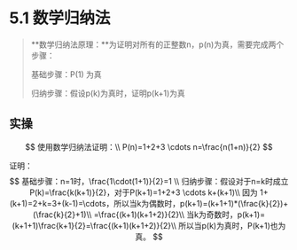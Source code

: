 # 5.1 数学归纳法

> **数学归纳法原理：**为证明对所有的正整数n，p(n)为真，需要完成两个步骤：
>
> 基础步骤：P(1) 为真
>
> 归纳步骤：假设p(k)为真时，证明p(k+1)为真

## 实操

$$
使用数学归纳法证明：\\
P(n)=1+2+3 \cdots n=\frac{n(1+n)}{2}
$$

证明：
$$
基础步骤：n=1时，\frac{1\cdot(1+1)}{2}=1 \\
归纳步骤：假设对于n=k时成立P(k)=\frac{k(k+1)}{2}，对于P(k+1)=1+2+3 \cdots k+(k+1)\\
因为 1+(k+1)=2+k=3+(k-1)=\cdots，所以当k为偶数时，p(k+1)=(k+1+1)*(\frac{k}{2})+(\frac{k}{2}+1)\\
=\frac{(k+1)(k+1+2)}{2}\\
当k为奇数时，p(k+1)=(k+1+1)\frac{k+1}{2}=\frac{(k+1)(k+1+2)}{2}\\
所以当p(k)为真时，P(k+1)也为真。
$$

